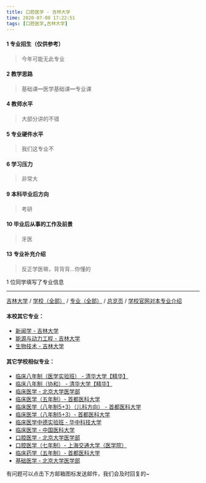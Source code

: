 ```yaml
---
title: 口腔医学 - 吉林大学
time: 2020-07-08 17:22:51
tags: [口腔医学,吉林大学]
---
```

#### 1 专业招生（仅供参考）  
> 今年可能无此专业

#### 2 教学思路
> 基础课━医学基础课━专业课


#### 4 教师水平
> 大部分讲的不错


#### 5 专业硬件水平
> 我们这专业不


#### 6 学习压力
> 非常大


#### 9 本科毕业后方向
> 考研


#### 10 毕业后从事的工作及前景
> 牙医


#### 13 专业补充介绍
> 反正学医嘛，背背背…你懂的

1 位同学填写了专业信息
***
[吉林大学](https://univgo.github.io/2020/07/08/吉林大学) / [学校（全部）](https://univgo.github.io/2020/07/09/学校汇总页) / [专业（全部）](https://univgo.github.io/2020/07/09/专业汇总页) / [总览页](https://univgo.github.io/2020/07/09/总览) / [学校官网对本专业介绍]()
#### 本校其它专业：
- [新闻学 - 吉林大学](https://univgo.github.io/2020/07/08/新闻学%20-%20吉林大学)
- [能源与动力工程 - 吉林大学](https://univgo.github.io/2020/07/08/能源与动力工程（汽车发动机）-%20吉林大学)
- [生物技术 - 吉林大学](https://univgo.github.io/2020/07/08/生物技术%20-%20吉林大学)
#### 其它学校相似专业：
- [临床八年制（医学实验班） - 清华大学【精华】](https://univgo.github.io/2020/07/14/临床八年制（医学实验班）-%20清华大学)
- [临床八年制（协和） - 清华大学【精华】](https://univgo.github.io/2020/07/14/临床八年制（协和）-%20清华大学)
- [临床医学 - 北京大学医学部](https://univgo.github.io/2020/07/08/临床医学%20-%20北京大学医学部)
- [临床医学（五年制）- 首都医科大学](https://univgo.github.io/2020/07/08/临床医学（五年制）%20-%20首都医科大学)
- [临床医学（八年制5+3）（儿科方向） - 首都医科大学](https://univgo.github.io/2020/07/08/5+3临床医学（儿科方向）%20-%20首都医科大学)
- [临床医学（八年制5+3）- 首都医科大学](https://univgo.github.io/2020/07/08/临床医学（八年制5+3）%20-%20首都医科大学)
- [临床医学中德实验班 - 华中科技大学](https://univgo.github.io/2020/07/08/临床医学中德实验班（六年制）-%20华中科技大学)
- [临床医学 - 中国医科大学](https://univgo.github.io/2020/07/08/临床医学%20-%20中国医科大学)
- [口腔医学 - 北京大学医学部](https://univgo.github.io/2020/07/08/口腔医学%20-%20北京大学医学部)
- [口腔医学（七年制）- 上海交通大学（医学院）](https://univgo.github.io/2020/07/08/口腔医学七年制%20-%20上海交通大学（医学院）)
- [临床药学（五年制）- 首都医科大学](https://univgo.github.io/2020/07/08/临床药学（五年制）-%20首都医科大学)
- [基础医学 - 北京大学医学部](https://univgo.github.io/2020/07/08/基础医学%20-%20北京大学医学部)

有问题可以点击下方邮箱图标发送邮件，我们会及时回复的~
